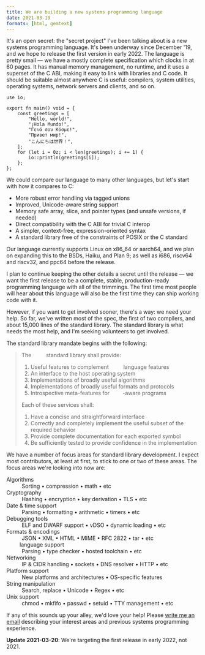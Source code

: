 ```yaml
---
title: We are building a new systems programming language
date: 2021-03-19
formats: [html, gemtext]
---
```


It's an open secret: the "secret project" I've been talking about is a new
systems programming language. It's been underway since December '19, and we hope
to release the first version in early 2022. The language is pretty small &mdash;
we have a mostly complete specification which clocks in at 60 pages. It has
manual memory management, no runtime, and it uses a superset of the C ABI,
making it easy to link with libraries and C code. It should be suitable almost
anywhere C is useful: compilers, system utilities, operating systems, network
servers and clients, and so on.

<!--
Hello, clever reader :) I was too lazy to make a dedicated build of Hugo with a
fake name for the language. Since you bothered to check, head to
https://harelang.org for the rest of the details. Please keep it to yourself!
-->
```hare
use io;

export fn main() void = {
	const greetings = [
		"Hello, world!",
		"¡Hola Mundo!",
		"Γειά σου Κόσμε!",
		"Привет мир!",
		"こんにちは世界！",
	];
	for (let i = 0z; i < len(greetings); i += 1) {
		io::println(greetings[i]);
	};
};
```

We could compare our language to many other languages, but let's start with how
it compares to C:

- More robust error handling via tagged unions
- Improved, Unicode-aware string support
- Memory safe array, slice, and pointer types (and unsafe versions, if needed)
- Direct compatibility with the C ABI for trivial C interop
- A simpler, context-free, expression-oriented syntax
- A standard library free of the constraints of POSIX or the C standard

Our language currently supports Linux on x86_64 or aarch64, and we plan on
expanding this to the BSDs, Haiku, and Plan 9; as well as i686, riscv64 and
riscv32, and ppc64 before the release.

I plan to continue keeping the other details a secret until the release &mdash;
we want the first release to be a complete, stable, production-ready programming
language with all of the trimmings. The first time most people will hear about
this language will also be the first time they can ship working code with it.

However, if you want to get involved sooner, there's a way: we need your help.
So far, we've written most of the spec, the first of two compilers, and about
15,000 lines of the standard library. The standard library is what needs the
most help, and I'm seeking volunteers to get involved.

The standard library mandate begins with the following:

> The <span style="color: transparent">xxxx</span> standard library shall provide:
>
> 1. Useful features to complement <span style="color: transparent">xxxx</span> language features
> 2. An interface to the host operating system
> 3. Implementations of broadly useful algorithms
> 4. Implementations of broadly useful formats and protocols
> 5. Introspective meta-features for <span style="color: transparent">xxxx</span>-aware programs
>
> Each of these services shall:
>
> 1. Have a concise and straightforward interface
> 2. Correctly and completely implement the useful subset of the required behavior
> 3. Provide complete documentation for each exported symbol
> 4. Be sufficiently tested to provide confidence in the implementation

We have a number of focus areas for standard library development. I expect most
contributors, at least at first, to stick to one or two of these areas. The
focus areas we're looking into now are:

<dl>
  <dt>Algorithms</dt>
  <dd>Sorting • compression • math • etc</dd>

  <dt>Cryptography</dt>
  <dd>Hashing • encryption • key derivation • TLS • etc</dd>

  <dt>Date & time support</dt>
  <dd>Parsing • formatting • arithmetic • timers • etc</dd>

  <dt>Debugging tools</dt>
  <dd>ELF and DWARF support • vDSO • dynamic loading • etc</dd>

  <dt>Formats & encodings</dt>
  <dd>JSON • XML • HTML • MIME • RFC 2822 • tar • etc</dd>

  <dt><span style="color: transparent">xxxx</span> language support</dt>
  <dd>Parsing • type checker • hosted toolchain • etc</dd>

  <dt>Networking</dt>
  <dd>IP & CIDR handling • sockets • DNS resolver • HTTP • etc</dd>

  <dt>Platform support</dt>
  <dd>New platforms and architectures • OS-specific features</dd>

  <dt>String manipulation</dt>
  <dd>Search, replace • Unicode • Regex • etc</dd>

  <dt>Unix support</dt>
  <dd>chmod • mkfifo • passwd • setuid • TTY management • etc</dd>
</dl>

If any of this sounds up your alley, we'd love your help! Please [write me an
email](mailto:sir@cmpwn.com) describing your interest areas and previous systems
programming experience.

**Update 2021-03-20**: We're targeting the first release in early 2022, not 2021.
